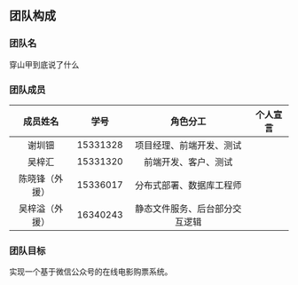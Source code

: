 ## 团队构成

### 团队名

穿山甲到底说了什么

### 团队成员

|    成员姓名    |   学号   |            角色分工            | 个人宣言 |
| :------------: | :------: | :----------------------------: | :------: |
|     谢圳钿     | 15331328 |    项目经理、前端开发、测试    |          |
|     吴梓汇     | 15331320 |      前端开发、客户、测试      |          |
| 陈晓锋（外援） | 15336017 |    分布式部署、数据库工程师    |          |
| 吴梓溢（外援） | 16340243 | 静态文件服务、后台部分交互逻辑 |          |

### 团队目标

实现一个基于微信公众号的在线电影购票系统。